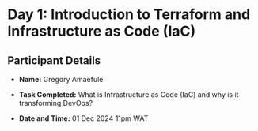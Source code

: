 # Day 1: Introduction to Terraform and Infrastructure as Code (IaC)

## Participant Details

- **Name:** Gregory Amaefule


- **Task Completed:** What is Infrastructure as Code (IaC) and why is it transforming DevOps?
- **Date and Time:** 01 Dec 2024 11pm WAT




